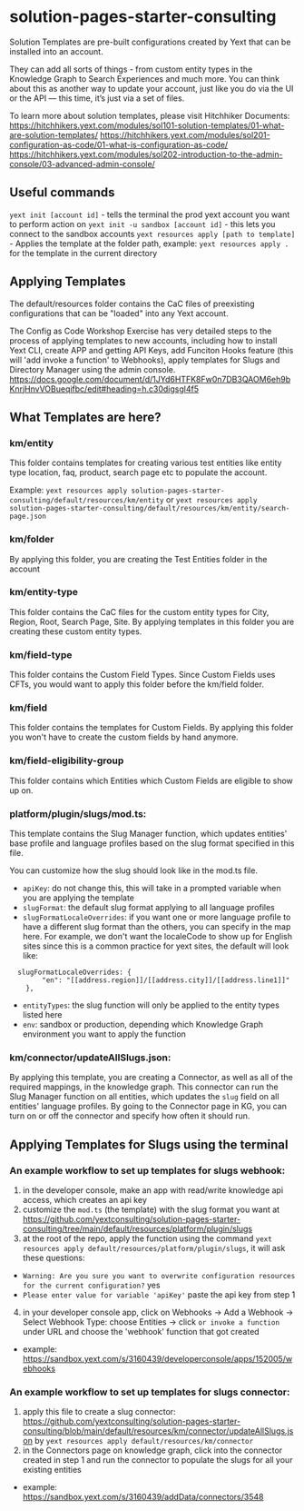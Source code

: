 # solution-pages-starter-consulting
Solution Templates are pre-built configurations created by Yext that can be installed into an account. 

They can add all sorts of things - from custom entity types in the Knowledge Graph to Search Experiences and much more. You can think about this as another way to update your account, just like you do via the UI or the API — this time, it’s just via a set of files.

To learn more about solution templates, please visit Hitchhiker Documents:
https://hitchhikers.yext.com/modules/sol101-solution-templates/01-what-are-solution-templates/
https://hitchhikers.yext.com/modules/sol201-configuration-as-code/01-what-is-configuration-as-code/
https://hitchhikers.yext.com/modules/sol202-introduction-to-the-admin-console/03-advanced-admin-console/

## Useful commands
`yext init [account id]` - tells the terminal the prod yext account you want to perform action on
`yext init -u sandbox [account id]` - this lets you connect to the sandbox accounts
`yext resources apply [path to template]` - Applies the template at the folder path, example: `yext resources apply .` for the template in the current directory

## Applying Templates
The default/resources folder contains the CaC files of preexisting configurations that can be "loaded" into any Yext account.

The Config as Code Workshop Exercise has very detailed steps to the process of applying templates to new accounts, including how to install Yext CLI, create APP and getting API Keys, add Funciton Hooks feature (this will 'add invoke a function' to Webhooks), apply templates for Slugs and Directory Manager using the admin console.
https://docs.google.com/document/d/1JYd6HTFK8Fw0n7DB3QAOM6eh9bKnrjHnvVOBueqifbc/edit#heading=h.c30digsgl4f5

## What Templates are here?

### **km/entity**
This folder contains templates for creating various test entities like entity type location, faq, product, search page etc to populate the account.

Example: `yext resources apply solution-pages-starter-consulting/default/resources/km/entity` or `yext resources apply solution-pages-starter-consulting/default/resources/km/entity/search-page.json`

### **km/folder** 
By applying this folder, you are creating the Test Entities folder in the account

### **km/entity-type**
This folder contains the CaC files for the custom entity types for City, Region, Root, Search Page, Site. By applying templates in this folder you are creating these custom entity types.

### **km/field-type** 
This folder contains the Custom Field Types. Since Custom Fields uses CFTs, you would want to apply this folder before the km/field folder.
### **km/field**
This folder contains the templates for Custom Fields. By applying this folder you won't have to create the custom fields by hand anymore.

### **km/field-eligibility-group** 
This folder contains which Entities which Custom Fields are eligible to show up on.

### **platform/plugin/slugs/mod.ts:**
This template contains the Slug Manager function, which updates entities' base profile and language profiles based on the slug format specified in this file.

You can customize how the slug should look like in the mod.ts file. 
- `apiKey`: do not change this, this will take in a prompted variable when you are applying the template
- `slugFormat`: the default slug format applying to all language profiles
- `slugFormatLocaleOverrides`: if you want one or more language profile to have a different slug format than the others, you can specify in the map here. 
For example, we don't want the localeCode to show up for English sites since this is a common practice for yext sites, the default will look like:
```
  slugFormatLocaleOverrides: {
		"en": "[[address.region]]/[[address.city]]/[[address.line1]]"
	},
```
- `entityTypes`: the slug function will only be applied to the entity types listed here
- `env`: sandbox or production, depending which Knowledge Graph environment you want to apply the function

   
### **km/connector/updateAllSlugs.json:**

By applying this template, you are creating a Connector, as well as all of the required mappings, in the knowledge graph. This connector can run the Slug Manager function on all entities, which updates the `slug` field on all entities' language profiles. By going to the Connector page in KG, you can turn on or off the connector and specify how often it should run.

## Applying Templates for Slugs using the terminal
### An example workflow to set up templates for slugs webhook:
1. in the developer console, make an app with read/write knowledge api access, which creates an api key
2. customize the `mod.ts` (the template) with the slug format you want at https://github.com/yextconsulting/solution-pages-starter-consulting/tree/main/default/resources/platform/plugin/slugs
3. at the root of the repo, apply the function using the command `yext resources apply default/resources/platform/plugin/slugs`, it will ask these questions:
- `Warning: Are you sure you want to overwrite configuration resources for the current configuration?` yes
- `Please enter value for variable 'apiKey'` paste the api key from step 1
4. in your developer console app, click on Webhooks -> Add a Webhook -> Select Webhook Type: choose Entities -> click `or invoke a function` under URL and choose the 'webhook' function that got created
- example: https://sandbox.yext.com/s/3160439/developerconsole/apps/152005/webhooks

### An example workflow to set up templates for slugs connector:
1. apply this file to create a slug connector: https://github.com/yextconsulting/solution-pages-starter-consulting/blob/main/default/resources/km/connector/updateAllSlugs.json by `yext resources apply default/resources/km/connector`
2. in the Connectors page on knowledge graph, click into the connector created in step 1 and run the connector to populate the slugs for all your existing entities
- example: https://sandbox.yext.com/s/3160439/addData/connectors/3548
